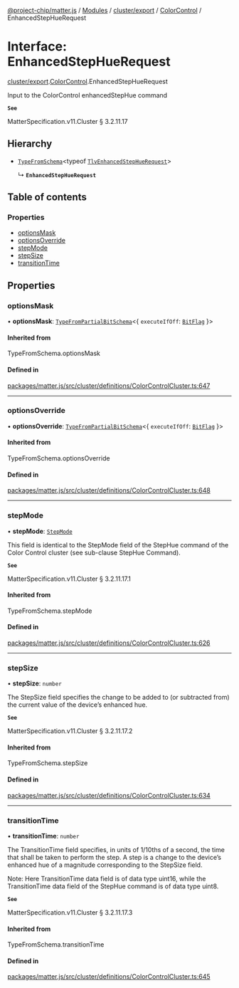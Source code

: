 [@project-chip/matter.js](../README.md) / [Modules](../modules.md) / [cluster/export](../modules/cluster_export.md) / [ColorControl](../modules/cluster_export.ColorControl.md) / EnhancedStepHueRequest

# Interface: EnhancedStepHueRequest

[cluster/export](../modules/cluster_export.md).[ColorControl](../modules/cluster_export.ColorControl.md).EnhancedStepHueRequest

Input to the ColorControl enhancedStepHue command

**`See`**

MatterSpecification.v11.Cluster § 3.2.11.17

## Hierarchy

- [`TypeFromSchema`](../modules/tlv_export.md#typefromschema)\<typeof [`TlvEnhancedStepHueRequest`](../modules/cluster_export.ColorControl.md#tlvenhancedstephuerequest)\>

  ↳ **`EnhancedStepHueRequest`**

## Table of contents

### Properties

- [optionsMask](cluster_export.ColorControl.EnhancedStepHueRequest.md#optionsmask)
- [optionsOverride](cluster_export.ColorControl.EnhancedStepHueRequest.md#optionsoverride)
- [stepMode](cluster_export.ColorControl.EnhancedStepHueRequest.md#stepmode)
- [stepSize](cluster_export.ColorControl.EnhancedStepHueRequest.md#stepsize)
- [transitionTime](cluster_export.ColorControl.EnhancedStepHueRequest.md#transitiontime)

## Properties

### optionsMask

• **optionsMask**: [`TypeFromPartialBitSchema`](../modules/schema_export.md#typefrompartialbitschema)\<\{ `executeIfOff`: [`BitFlag`](../modules/schema_export.md#bitflag)  }\>

#### Inherited from

TypeFromSchema.optionsMask

#### Defined in

[packages/matter.js/src/cluster/definitions/ColorControlCluster.ts:647](https://github.com/project-chip/matter.js/blob/558e12c94a201592c28c7bc0743705360b3e5ca6/packages/matter.js/src/cluster/definitions/ColorControlCluster.ts#L647)

___

### optionsOverride

• **optionsOverride**: [`TypeFromPartialBitSchema`](../modules/schema_export.md#typefrompartialbitschema)\<\{ `executeIfOff`: [`BitFlag`](../modules/schema_export.md#bitflag)  }\>

#### Inherited from

TypeFromSchema.optionsOverride

#### Defined in

[packages/matter.js/src/cluster/definitions/ColorControlCluster.ts:648](https://github.com/project-chip/matter.js/blob/558e12c94a201592c28c7bc0743705360b3e5ca6/packages/matter.js/src/cluster/definitions/ColorControlCluster.ts#L648)

___

### stepMode

• **stepMode**: [`StepMode`](../enums/cluster_export.ColorControl.StepMode.md)

This field is identical to the StepMode field of the StepHue command of the Color Control cluster (see
sub-clause StepHue Command).

**`See`**

MatterSpecification.v11.Cluster § 3.2.11.17.1

#### Inherited from

TypeFromSchema.stepMode

#### Defined in

[packages/matter.js/src/cluster/definitions/ColorControlCluster.ts:626](https://github.com/project-chip/matter.js/blob/558e12c94a201592c28c7bc0743705360b3e5ca6/packages/matter.js/src/cluster/definitions/ColorControlCluster.ts#L626)

___

### stepSize

• **stepSize**: `number`

The StepSize field specifies the change to be added to (or subtracted from) the current value of the
device’s enhanced hue.

**`See`**

MatterSpecification.v11.Cluster § 3.2.11.17.2

#### Inherited from

TypeFromSchema.stepSize

#### Defined in

[packages/matter.js/src/cluster/definitions/ColorControlCluster.ts:634](https://github.com/project-chip/matter.js/blob/558e12c94a201592c28c7bc0743705360b3e5ca6/packages/matter.js/src/cluster/definitions/ColorControlCluster.ts#L634)

___

### transitionTime

• **transitionTime**: `number`

The TransitionTime field specifies, in units of 1/10ths of a second, the time that shall be taken to perform
the step. A step is a change to the device’s enhanced hue of a magnitude corresponding to the StepSize field.

Note: Here TransitionTime data field is of data type uint16, while the TransitionTime data field of the
StepHue command is of data type uint8.

**`See`**

MatterSpecification.v11.Cluster § 3.2.11.17.3

#### Inherited from

TypeFromSchema.transitionTime

#### Defined in

[packages/matter.js/src/cluster/definitions/ColorControlCluster.ts:645](https://github.com/project-chip/matter.js/blob/558e12c94a201592c28c7bc0743705360b3e5ca6/packages/matter.js/src/cluster/definitions/ColorControlCluster.ts#L645)
